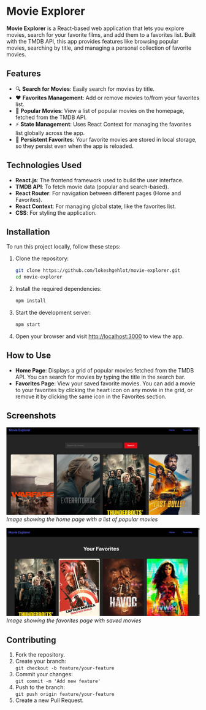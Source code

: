 # Movie Explorer

**Movie Explorer** is a React-based web application that lets you explore movies, search for your favorite films, and add them to a favorites list. Built with the TMDB API, this app provides features like browsing popular movies, searching by title, and managing a personal collection of favorite movies.

## Features

- 🔍 **Search for Movies**: Easily search for movies by title.
- ❤️ **Favorites Management**: Add or remove movies to/from your favorites list.
- 🌟 **Popular Movies**: View a list of popular movies on the homepage, fetched from the TMDB API.
- ⚡ **State Management**: Uses React Context for managing the favorites list globally across the app.
- 💾 **Persistent Favorites**: Your favorite movies are stored in local storage, so they persist even when the app is reloaded.

## Technologies Used

- **React.js**: The frontend framework used to build the user interface.
- **TMDB API**: To fetch movie data (popular and search-based).
- **React Router**: For navigation between different pages (Home and Favorites).
- **React Context**: For managing global state, like the favorites list.
- **CSS**: For styling the application.

## Installation

To run this project locally, follow these steps:

1. Clone the repository:
    ```bash
    git clone https://github.com/lokeshgehlot/movie-explorer.git
    cd movie-explorer
    ```

2. Install the required dependencies:
    ```bash
    npm install
    ```

3. Start the development server:
    ```bash
    npm start
    ```

4. Open your browser and visit [http://localhost:3000](http://localhost:3000) to view the app.

## How to Use

- **Home Page**: Displays a grid of popular movies fetched from the TMDB API. You can search for movies by typing the title in the search bar.
- **Favorites Page**: View your saved favorite movies. You can add a movie to your favorites by clicking the heart icon on any movie in the grid, or remove it by clicking the same icon in the Favorites section.

## Screenshots

![Home Page]( src/assets/Screenshots/home-page.png)
*Image showing the home page with a list of popular movies*

![Favorites Page](src/assets/Screenshots/favorite-page.png)
*Image showing the favorites page with saved movies*

## Contributing

1. Fork the repository.
2. Create your branch:  
   `git checkout -b feature/your-feature`
3. Commit your changes:  
   `git commit -m 'Add new feature'`
4. Push to the branch:  
   `git push origin feature/your-feature`
5. Create a new Pull Request.


